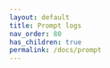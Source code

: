 ```yaml
---
layout: default
title: Prompt logs
nav_order: 80
has_children: true
permalink: /docs/prompt
---
```

